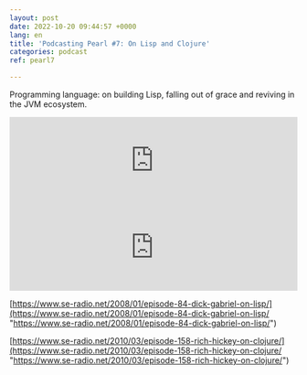 ```yaml
---
layout: post
date: 2022-10-20 09:44:57 +0000
lang: en
title: 'Podcasting Pearl #7: On Lisp and Clojure'
categories: podcast
ref: pearl7

---
```

Programming language: on building Lisp, falling out of grace and reviving in the JVM ecosystem.  
<iframe src="https://open.spotify.com/embed/episode/79vDHJxcMjQUpbz8WKr2qX" width="100%" style="max-width:660px" height="152" frameBorder="0" allowtransparency="true" allow="encrypted-media"></iframe>

<iframe src="https://open.spotify.com/embed/episode/6iFaOpTnxVbmc308L4S3Sj" width="100%" style="max-width:660px" height="152" frameBorder="0" allowtransparency="true" allow="encrypted-media"></iframe>  
  
[https://www.se-radio.net/2008/01/episode-84-dick-gabriel-on-lisp/](https://www.se-radio.net/2008/01/episode-84-dick-gabriel-on-lisp/ "https://www.se-radio.net/2008/01/episode-84-dick-gabriel-on-lisp/")  
  
[https://www.se-radio.net/2010/03/episode-158-rich-hickey-on-clojure/](https://www.se-radio.net/2010/03/episode-158-rich-hickey-on-clojure/ "https://www.se-radio.net/2010/03/episode-158-rich-hickey-on-clojure/")